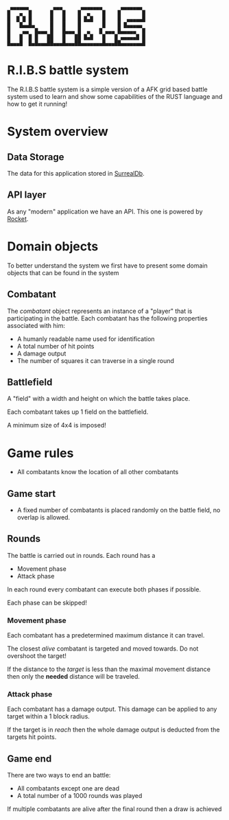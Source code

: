 ```
 ▄▄▄▄▄▄        ▄▄▄      ▄▄▄▄▄▄▄      ▄▄▄▄▄▄▄ 
█   ▄  █      █   █    █  ▄    █    █       █
█  █ █ █      █   █    █ █▄█   █    █  ▄▄▄▄▄█
█   █▄▄█▄     █   █    █       █    █ █▄▄▄▄▄ 
█    ▄▄  █▄▄▄ █   █▄▄▄ █  ▄   █ ▄▄▄ █▄▄▄▄▄  █
█   █  █ █   ██   █   ██ █▄█   █   █ ▄▄▄▄▄█ █
█▄▄▄█  █▄█▄▄▄██▄▄▄█▄▄▄██▄▄▄▄▄▄▄█▄▄▄██▄▄▄▄▄▄▄█

```

# R.I.B.S battle system

The R.I.B.S battle system is a simple version of a AFK grid based battle system used to learn and show some capabilities of the RUST language and how to get it running!

# System overview

## Data Storage

The data for this application stored in [SurrealDb](https://surrealdb.com/).

## API layer 

As any "modern" application we have an API. This one is powered by [Rocket](https://rocket.rs/).

# Domain objects

To better understand the system we first have to present some domain objects that can be found in the system

## Combatant

The _combatant_ object represents an instance of a "player" that is participating in the battle. Each combatant has the following properties associated with him:

- A humanly readable name used for identification
- A total number of hit points
- A damage output
- The number of squares it can traverse in a single round 

## Battlefield

A "field" with a width and height on which the battle takes place.

Each combatant takes up 1 field on the battlefield.

A minimum size of 4x4 is imposed! 

# Game rules

- All combatants know the location of all other combatants

## Game start

- A fixed number of combatants is placed randomly on the battle field, no overlap is allowed.

## Rounds

The battle is carried out in rounds. Each round has a 

- Movement phase
- Attack phase

In each round every combatant can execute both phases if possible. 

Each phase can be skipped!

### Movement phase

Each combatant has a predetermined maximum distance it can travel.

The closest _alive_ combatant is targeted and moved towards. Do not overshoot the target!

If the distance to the _target_ is less than the maximal movement distance then only the __needed__ distance will be traveled.

### Attack phase

Each combatant has a damage output. This damage can be applied to any target within a 1 block radius. 

If the target is in _reach_ then the whole damage output is deducted from the targets hit points.

## Game end

There are two ways to end an battle:

- All combatants except one are dead
- A total number of a 1000 rounds was played

If multiple combatants are alive after the final round then a draw is achieved